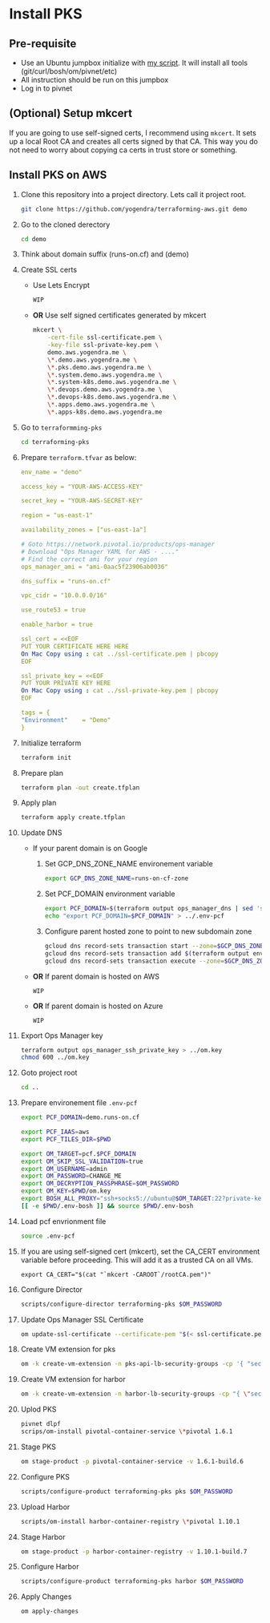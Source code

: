 # Install PKS

## Pre-requisite

- Use an Ubuntu jumpbox initialize with [my script][pcf-jumpbox]. It will install all tools (git/curl/bosh/om/pivnet/etc)
- All instruction should be run on this jumpbox
- Log in to pivnet

## (Optional) Setup mkcert

If you are going to use self-signed certs, I recommend using `mkcert`. It sets up a local Root CA and creates all certs signed by that CA. This way you do not need to worry about copying ca certs in trust store or something.

## Install PKS on AWS

1.  Clone this repository into a project directory. Lets call it project root.

    ```bash
    git clone https://github.com/yogendra/terraforming-aws.git demo
    ```

1.  Go to the cloned derectory

    ```bash
    cd demo
    ```

1.  Think about domain suffix (runs-on.cf) and (demo)

1.  Create SSL certs

    - Use Lets Encrypt
      ```bash
      WIP
      ```
    - **OR** Use self signed certificates generated by mkcert

      ```bash
      mkcert \
          -cert-file ssl-certificate.pem \
          -key-file ssl-private-key.pem \
          demo.aws.yogendra.me \
          \*.demo.aws.yogendra.me \
          \*.pks.demo.aws.yogendra.me \
          \*.system.demo.aws.yogendra.me \
          \*.system-k8s.demo.aws.yogendra.me \
          \*.devops.demo.aws.yogendra.me \
          \*.devops-k8s.demo.aws.yogendra.me \
          \*.apps.demo.aws.yogendra.me \
          \*.apps-k8s.demo.aws.yogendra.me
      ```

1.  Go to `terraformming-pks`

    ```bash
    cd terraforming-pks
    ```

1.  Prepare `terraform.tfvar` as below:

    ```yaml
    env_name = "demo"

    access_key = "YOUR-AWS-ACCESS-KEY"

    secret_key = "YOUR-AWS-SECRET-KEY"

    region = "us-east-1"

    availability_zones = ["us-east-1a"]

    # Goto https://network.pivotal.io/products/ops-manager
    # Download "Ops Manager YAML for AWS - ...."
    # Find the correct ami for your region
    ops_manager_ami = "ami-0aac5f23906ab0036"

    dns_suffix = "runs-on.cf"

    vpc_cidr = "10.0.0.0/16"

    use_route53 = true

    enable_harbor = true

    ssl_cert = <<EOF
    PUT YOUR CERTIFICATE HERE HERE
    On Mac Copy using : cat ../ssl-certificate.pem | pbcopy
    EOF

    ssl_private_key = <<EOF
    PUT YOUR PRIVATE KEY HERE
    On Mac Copy using : cat ../ssl-private-key.pem | pbcopy
    EOF

    tags = {
    "Environment"    = "Demo"
    }
    ```

1.  Initialize terraform

    ```bash
    terraform init
    ```

1.  Prepare plan

    ```bash
    terraform plan -out create.tfplan
    ```

1.  Apply plan

    ```bash
    terraform apply create.tfplan
    ```

1.  Update DNS

    - If your parent domain is on Google

      1.  Set GCP_DNS_ZONE_NAME environement variable

          ```bash
          export GCP_DNS_ZONE_NAME=runs-on-cf-zone
          ```

      1.  Set PCF_DOMAIN environment variable

          ```bash
          export PCF_DOMAIN=$(terraform output ops_manager_dns | sed 's/^pcf.//')
          echo "export PCF_DOMAIN=$PCF_DOMAIN" > ../.env-pcf
          ```

      1.  Configure parent hosted zone to point to new subdomain zone

          ```bash
          gcloud dns record-sets transaction start --zone=$GCP_DNS_ZONE_NAME
          gcloud dns record-sets transaction add $(terraform output env_dns_zone_name_servers | sed 's/,$//;s/\.$/$/;s/$/./' | tr "\n" " ") --name=${PCF_DOMAIN}. --ttl=300 --type=NS --zone=$
          gcloud dns record-sets transaction execute --zone=$GCP_DNS_ZONE_NAME
          ```

    - **OR** If parent domain is hosted on AWS
      ```
      WIP
      ```
    - **OR** If parent domain is hosted on Azure
      ```
      WIP
      ```

1.  Export Ops Manager key

    ```bash
    terraform output ops_manager_ssh_private_key > ../om.key
    chmod 600 ../om.key
    ```

1.  Goto project root

    ```bash
    cd ..
    ```

1.  Prepare environement file `.env-pcf`

    ```bash
    export PCF_DOMAIN=demo.runs-on.cf

    export PCF_IAAS=aws
    export PCF_TILES_DIR=$PWD

    export OM_TARGET=pcf.$PCF_DOMAIN
    export OM_SKIP_SSL_VALIDATION=true
    export OM_USERNAME=admin
    export OM_PASSWORD=CHANGE_ME
    export OM_DECRYPTION_PASSPHRASE=$OM_PASSWORD
    export OM_KEY=$PWD/om.key
    export BOSH_ALL_PROXY="ssh+socks5://ubuntu@$OM_TARGET:22?private-key=$OM_KEY"
    [[ -e $PWD/.env-bosh ]] && source $PWD/.env-bosh
    ```

1.  Load pcf envrionment file

    ```bash
    source .env-pcf
    ```

1.  If you are using self-signed cert (mkcert), set the CA_CERT environment variable before proceeding. This will add it as a trusted CA on all VMs.

    ```
    export CA_CERT="$(cat "`mkcert -CAROOT`/rootCA.pem")"
    ```

1.  Configure Director


    ```bash
    scripts/configure-director terraforming-pks $OM_PASSWORD
    ```

1.  Update Ops Manager SSL Certificate

    ```bash
    om update-ssl-certificate --certificate-pem "$(< ssl-certificate.pem)" --private-key-pem "$(< ssl-private-key.pem)"
    ```

1.  Create VM extension for pks

    ```bash
    om -k create-vm-extension -n pks-api-lb-security-groups -cp '{ "security_groups": ["pks_api_lb_security_group"] }'
    ```

1.  Create VM extension for harbor

    ```bash
    om -k create-vm-extension -n harbor-lb-security-groups -cp "{ \"security_groups\": [\"harbor_lb_security_group\"] }"
    ```

1.  Uplod PKS

    ```bash
    pivnet dlpf
    scrips/om-install pivotal-container-service \*pivotal 1.6.1
    ```

1.  Stage PKS

    ```bash
    om stage-product -p pivotal-container-service -v 1.6.1-build.6
    ```

1.  Configure PKS

    ```bash
    scripts/configure-product terraforming-pks pks $OM_PASSWORD
    ```

1.  Upload Harbor

    ```bash
    scripts/om-install harbor-container-registry \*pivotal 1.10.1
    ```

1.  Stage Harbor

    ```bash
    om stage-product -p harbor-container-registry -v 1.10.1-build.7
    ```

1.  Configure Harbor

    ```bash
    scripts/configure-product terraforming-pks harbor $OM_PASSWORD
    ```

1.  Apply Changes

    ```bash
    om apply-changes
    ```

[pcf-jumpbox]: https://github.com/yogendra/dotfiles/blob/master/scripts/pcf-jumpbox-init.sh
